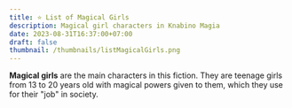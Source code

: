 ```yaml
---
title: ⭐ List of Magical Girls
description: Magical girl characters in Knabino Magia
date: 2023-08-31T16:37:00+07:00
draft: false
thumbnail: /thumbnails/listMagicalGirls.png
---
```


**Magical girls** are the main characters in this fiction. They are teenage girls from 13 to 20 years old with magical powers given to them, which they use for their "job" in society.
